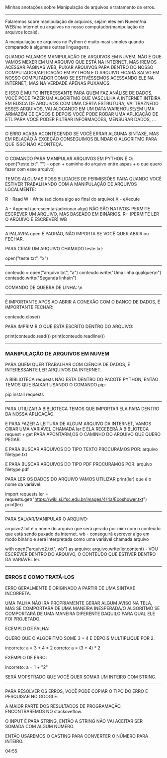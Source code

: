 Minhas anotações sobre Manipulação de arquivos e tratamento de erros.

---

Falaremos sobre manipulação de arquivos, sejam eles em Nuvem/na WEB/na internet ou arquivos no nosso computador(manipulação de arquivos locais).

A manipulação de arquivos no Python é muito masi simples quando comparado à algumas outras linguagens.

QUANDO FALAMOS MANIPULAÇÃO DE ARQUIVOS EM NUVEM, NÃO É QUE VAMOS MEXER EM UM ARQUIVO QUE ESTÁ NA INTERNET, MAS IREMOS ACESSAR PÁGINAS WEB, PUXAR ARQUIVOS PARA DENTRO DO NOSSO COMPUTADOR/APLICAÇÃO EM PYTHON E O ARQUIVO FICARÁ SALVO EM NOSSO COMPUTADOR COMO SE ESTIVÉSSEMOS ACESSANDO ELE NA INTERNET, MAS NA VERDADE APENAS PUXAMOS.

E ISSO É MUITO INTERESSANTE PARA QUEM FAZ ANÁLISE DE DADOS, VOCÊ PODE FAZER UM ALGORITMO QUE VASCULHA A INTERNET INTEIRA EM BUSCA DE ARQUIVOS COM UMA CERTA ESTRUTURA, VAI TRAZNEDO ESSES ARQUIVOS, VAI ALOCANDO EM UM DATA WAREHOUSE/EM UMA ARMAZÉM DE DADOS E DEPOIS VOCÊ PODE RODAR UMA APLICAÇÃO DE ETL PARA VOCÊ PODER FILTRAR INFORMAÇÕES, MENSURAR DADOS, ...

---

O ERRO ACABA ACONTECENDO SE VOCÊ ERRAR ALGUMA SINTAXE, MAS EM RELAÇÃO À EXCEÇÃO CONSEGUIMOS BLINDAR O ALGORITMO PARA QUE ISSO NÃO ACONTEÇA.

---

O COMANDO PARA MANIPULAR ARQUIVOS EM PYTHON É O: open("teste.txt", "") - open + caminho do arquivo entre aspas + o que quero fazer com esse arquivo)

TEMOS ALGUMAS POSSIBILIDADES DE PERMISSÕES PARA QUANDO VOCÊ ESTIVER TRABALHANDO COM A MANIPULAÇÃO DE ARQUIVOS LOCALMENTE:

R - Raad
W - Write (adiciona algo ao final do arquivo)
X - eXecute

A - Append (acrescentar/adicionar algo)
NÃO SÃO NATIVOS: PERMITE ESCREVER UM ARQUIVO, MAS BASEADO EM BINÁRIOS.
R+ (PERMITE LER O ARQUIVO E ESCREVER)
WB

---

A PALAVRA open É PADRÃO, NÃO IMPORTA SE VOCÊ QUER ABRIR ou FECHAR.

PARA CRIAR UM ARQUIVO CHAMADO teste.txt:

open("teste.txt", "x")

---

conteudo = open("arquivo.txt", "a")
conteudo.write("Uma linha qualquer\n")
conteudo.write("Segunda linha\n")


COMANDO DE QUEBRA DE LINHA: \n

---

É IMPORTANTE APÓS AO ABRIR A CONEXÃO COM O BANCO DE DADOS, É IMPORTANTE FECHAR:

conteudo.close()

PARA IMPRIMIR O QUE ESTÁ ESCRITO DENTRO DO ARQUIVO:

print(conteudo.read())
print(conteudo.readline())

---

### MANIPULAÇÃO DE ARQUIVOS EM NUVEM

PARA QUEM QUER TRABALHAR COM CIÊNCIA DE DADOS, É INTERESSANTE LER ARQUIVOS DA INTERNET.

A BIBLIOTECA requests NÃO ESTÁ DENTRO DO PACOTE PYTHON, ENTÃO TEMOS QUE BAIXAR USANDO O COMANDO pip:

pip install requests

---

PARA UTILIZAR A BIBLIOTECA TEMOS QUE IMPORTAR ELA PARA DENTRO DA NOSSA APLICAÇÃO.

E PARA FAZER A LEITURA DE ALGUM ARQUIVO DA INTERNET, VAMOS CRIAR UMA VARIÁVEL CHAMADA ler E ELA RECEBERÁ A BIBLIOTECA request + get PARA APONTARM,OS O CAMINHO DO ARQUIVO QUE QUERO PEGAR.

E PARA BUSCAR ARQUIVOS DO TIPO TEXTO PROCURAMOS POR: arquivo filetype.txt

E PARA BUSCAR ARQUIVOS DO TIPO PDF PROCURAMOS POR: arquivo filetype.pdf

PARA LER OS DADOS DO ARQUIVO VAMOS UTILIZAR print(ler) que é o nome da variável.

import requests
ler = requests.get("https://wiki.sj.ifsc.edu.br/images/4/4a/Ecoshower.txt")
print(ler)

---

PARA SALVAR/MANIPULAR O ARQUIVO:

arquivo2.txt é o nome do arquivo que será gerado por mim com o conteúdo que está sendo puxado da internet.
wb - conseguirá escrever algo em modo binário
e será interpretada como uma variável chamada arquivo

with open("arquivo2.txt", wb") as arquivo:
    arquivo.write(ler.content) - VOU ESCREVER DENTRO DO ARQUIVO, O CONTEÚDO QUE ESTIVER DENTRO DA VARIÁVEL ler.

---

### ERROS E COMO TRATÁ-LOS

ERRO GERALMENTE É ORIGINADO A PARTIR DE UMA SINTAXE INCORRETA.

UMA FALHA NÃO IRÁ PROPRIAMENTE GERAR ALGUM AVISO NA TELA, MAS SE COMPORTARÁ DE UMA MANEIRA INESPERADA/O ALGORITMO SE COMPORTARÁ DE UMA MANEIRA DIFERENTE DAQUILO PARA QUAL ELE FOI PROJETADO.

ECEMPLO DE FALHA:

QUERO QUE O ALGORITMO SOME 3 + 4 E DEPOIS MULTIPLIQUE POR 2.

incorreto:
a = 3 + 4 * 2
correto:
a = (3 + 4) * 2

EXEMPLO DE ERRO:

incorreto:
a = 1 + "2"

SERÁ MOPSTRADO QUE VOCÊ QUER SOMAR UM INTEIRO COM STRING.

---

PARA RESOLVER OS ERROS, VOCÊ PODE COPIAR O TIPO DO ERRO E PESQUISAR NO GOOGLE.

A MAIOR PARTE DOS RESULTADOS DE PROGRAMAÇÃO, ENCONTRAREMOS NO stackoveflow.

O INPUT É PARA STRING, ENTÃO A STRING NÃO VAI ACEITAR SER SOMADA COM ALGUM NÚMERO.

ENTÃO USAREMOS O CASTING PARA CONVERTER O NÚMERO PARA INTEIRO.

04:55









